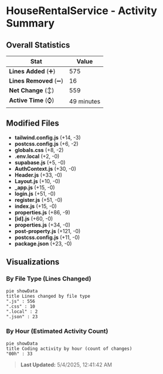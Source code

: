 # HouseRentalService - Activity Summary 

## Overall Statistics

| Stat                   | Value                                                             |
| ---------------------- | ----------------------------------------------------------------- |
| **Lines Added** (➕)   | 575                                          |
| **Lines Removed** (➖) | 16                                        |
| **Net Change** (↕)    | 559                |
| **Active Time** (⌚)   | 49 minutes |


## Modified Files
- **tailwind.config.js** (+14, -3)
- **postcss.config.js** (+6, -2)
- **globals.css** (+8, -2)
- **.env.local** (+2, -0)
- **supabase.js** (+5, -0)
- **AuthContext.js** (+30, -0)
- **Header.js** (+33, -0)
- **Layout.js** (+10, -0)
- **_app.js** (+15, -0)
- **login.js** (+51, -0)
- **register.js** (+51, -0)
- **index.js** (+15, -0)
- **properties.js** (+86, -9)
- **[id].js** (+60, -0)
- **properties.js** (+34, -0)
- **post-property.js** (+121, -0)
- **postcss.config.js** (+11, -0)
- **package.json** (+23, -0)

## Visualizations

### By File Type (Lines Changed)

```mermaid
pie showData
title Lines changed by file type
".js" : 556
".css" : 10
".local" : 2
".json" : 23
```

### By Hour (Estimated Activity Count)

```mermaid
pie showData
title Coding activity by hour (count of changes)
"00h" : 33
```


> **Last Updated:** 5/4/2025, 12:41:42 AM